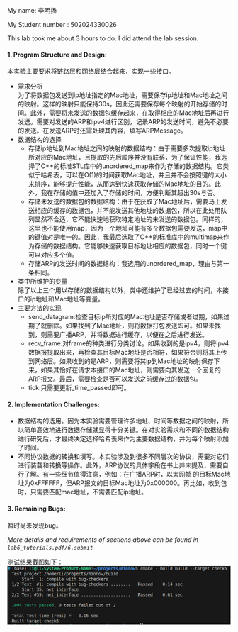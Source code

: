 My name: 李明扬

My Student number : 502024330026

This lab took me about 3 hours to do. I did attend the lab session.

#### 1. Program Structure and Design:

本实验主要要求将链路层和网络层结合起来，实现一些接口。
- 需求分析  
    为了将数据包发送到ip地址指定的Mac地址，需要保存ip地址和Mac地址之间的映射。这样的映射只能保持30s，因此还需要保存每个映射的开始存储的时间。此外，需要将未发送的数据包缓存起来，在取得相应的Mac地址后再进行发送。需要对发送的ARP和ipv4进行区别，记录ARP的发送时间，避免不必要的发送。在发送ARP时还需处理其内容，填写ARPMessage。
- 数据结构的选择  
    - 存储ip地址到Mac地址之间的映射的数据结构：由于需要多次提取ip地址所对应的Mac地址，且提取的先后顺序并没有联系，为了保证性能，我选择了C++的标准STL库中的unordered_map来作为存储的数据结构。它类似于哈希表，可以在O(1)的时间获取Mac地址，并且并不会按照键的大小来排序，能够提升性能，从而达到快速获取存储的Mac地址的目的。此外，我在存储的值中还加入了存储的时间，方便判断其超出30s与否。
    - 存储未发送的数据包的数据结构：由于在获取了Mac地址后，需要马上发送相应的缓存的数据包，并不能发送其他地址的数据包，所以在此处用队列显然不合适，它不能快速地获取特定地址的未发送的数据包。同样的，这里也不能使用map，因为一个地址可能有多个数据包需要发送，map中的键值对是唯一的。因此，我最后选取了C++的标准库中的multimap来作为存储的数据结构。它能够快速获取目标地址相应的数据包，同时一个键可以对应多个值。
    - 存储ARP的发送时间的数据结构：我选用的unordered_map，理由与第一条相同。
- 类中所维护的变量  
    除了以上三个用以存储的数据结构以外，类中还维护了已经过去的时间，本接口的ip地址和Mac地址等变量。
- 主要方法的实现  
    - send_datagram:检查目标ip所对应的Mac地址是否存储或者过期，如果过期了就删除。如果找到了Mac地址，则将数据打包发送即可。如果未找到，则需要广播ARP，并将数据进行缓存，以便在之后进行发送。
    - recv_frame:对frame的种类进行分类讨论。如果收到的是ipv4，则将ipv4数据报提取出来，再检查其目标Mac地址是否相符，如果符合则将其上传到网络层。如果收到的是ARP，则需要将其ip到Mac地址的映射保存下来，如果其恰好在请求本接口的Mac地址，则需要向其发送一个回复的ARP报文。最后，需要检查是否可以发送之前缓存过的数据包。
    - tick:只需要更新_time_passed即可。

#### 2. Implementation Challenges:

- 数据结构的选用。因为本实验需要管理许多地址、时间等数据之间的映射，所以简单高效地进行数据存储就显得十分关键。在对实验需求和不同的数据结构进行研究后，才最终决定选择哈希表来作为主要数据结构，并为每个映射添加了时间。
- 不同协议数据的转换和填写。本实验涉及到很多不同层次的协议，需要对它们进行装载和转换等操作。此外，ARP协议的具体字段在书上并未提及，需要自行了解。有一些细节值得注意，例如：在广播ARP时，以太网帧
的目标Mac地址为0xFFFFFF，但ARP报文的目标Mac地址为0x000000。再比如，收到包时，只需要匹配mac地址，不需要匹配ip地址。


#### 3. Remaining Bugs:

暂时尚未发现bug。

*More details and requirements of sections above can be found in `lab6_tutorials.pdf/6.submit`*

测试结果截图如下：  
![test_image](pictures/check5/result.png)